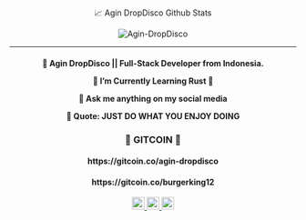 
<p align="center">📈 Agin DropDisco Github Stats</p>
<p align="center"> <img src="https://github-readme-stats.vercel.app/api?username=Agin-DropDisco&show_icons=true&theme=gotham" alt="Agin-DropDisco" />


---

<h4 align="center">
  
🔭 Agin DropDisco ||  Full-Stack Developer from Indonesia.<br />
 
🌱 I’m Currently Learning Rust 🏅<br/>

💬 Ask me anything on my social media<br/>

🌙 Quote: JUST DO WHAT YOU ENJOY DOING 

</h5>

<h3 align="center"> 🥽 GITCOIN  🥽 </h3>
<h4 align="center"> https://gitcoin.co/agin-dropdisco</h4>
<h4 align="center"> https://gitcoin.co/burgerking12</h4>

<div align="center">
<a href="https://discord.gg/xNje9Y75">
  <img alt="Discord" width="22px" src="https://raw.githubusercontent.com/peterthehan/peterthehan/master/assets/discord.svg" />
</a>

  
<a href="https://linkedin.com/in/agin-dropdisco-5555b7171">
  <img alt="LinkedIN" width="22px" src="https://raw.githubusercontent.com/peterthehan/peterthehan/master/assets/linkedin.svg" />
</a>


<a href="https://www.youtube.com/c/DropDisco">
  <img alt="youtube" width="22px" src="https://raw.githubusercontent.com/peterthehan/peterthehan/master/assets/youtube.svg" />
</a>

  
</div>


